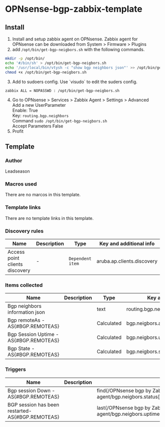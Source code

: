 # OPNsense-bgp-zabbix-template

## Install
1. Install and setup zabbix agent on OPNsense. Zabbix agent for OPNsense can be downloaded from System > Firmware > Plugins
2. add `/opt/bin/get-bgp-neigbors.sh` with the following commands.
```sh
mkdir -p /opt/bin/ 
echo '#/bin/sh' > /opt/bin/get-bgp-neigbors.sh
echo '/usr/local/bin/vtysh -c "show bgp neighbors json"' >> /opt/bin/get-bgp-neigbors.sh
chmod +x /opt/bin/get-bgp-neigbors.sh
```
3. Add to sudoers config. Use ´visudo` to edit the suders config.
```
zabbix ALL = NOPASSWD : /opt/bin/get-bgp-neigbors.sh
```
4. Go to OPNsense > Services > Zabbix Agent > Settings > Advanced  
   Add a new UserParameter  
   Enable: True  
   Key: `routing.bgp.neighbors`  
   Command `sudo /opt/bin/get-bgp-neigbors.sh`  
   Accept Parameters False
5. Profit

## Template

### Author
Leadseason

### Macros used
There are no marcos in this template.

### Template links

There are no template links in this template.

### Discovery rules

|Name|Description|Type|Key and additional info|
|----|-----------|----|----|
|Access point clients discovery|<p>-</p>|`Dependent item`|aruba.ap.clients.discovery|

### Items collected

|Name|Description|Type|Key and additional info|
|----|-----------|----|----|
|Bgp neighbors information json||text|routing.bgp.neighbors|
|Bgp remoteAs - AS{#BGP.REMOTEAS}||Calculated|bgp.neigbors.as[{#BGP.REMOTEAS}]|
|Bgp Session Uptime - AS{#BGP.REMOTEAS}||Calculated|bgp.neigbors.uptime[{#BGP.REMOTEAS}]|
|Bgp State - AS{#BGP.REMOTEAS}||Calculated|bgp.neigbors.status[{#BGP.REMOTEAS}]|

### Triggers

|Name|Description|Expression|Priority|
|----|-----------|----------|--------|
|Bgp session Down  - AS{#BGP.REMOTEAS}||find(/OPNsense bgp by Zabbix agent/bgp.neigbors.status[{#BGP.REMOTEAS}],,,"Established")=0|High|
|BGP session has been restarted- AS{#BGP.REMOTEAS}||last(/OPNsense bgp by Zabbix agent/bgp.neigbors.uptime[{#BGP.REMOTEAS}])<600000|Warning|
